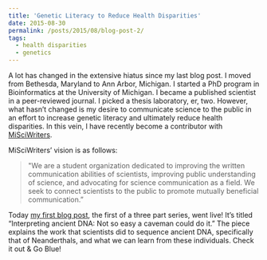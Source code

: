 ```yaml
---
title: 'Genetic Literacy to Reduce Health Disparities'
date: 2015-08-30
permalink: /posts/2015/08/blog-post-2/
tags:
  - health disparities
  - genetics
---
```


A lot has changed in the extensive hiatus since my last blog post. I moved from Bethesda, Maryland to Ann Arbor, Michigan. I started a PhD program in Bioinformatics at the University of Michigan. I became a published scientist in a peer-reviewed journal. I picked a thesis laboratory, er, two. However, what hasn’t changed is my desire to communicate science to the public in an effort to increase genetic literacy and ultimately reduce health disparities. In this vein, I have recently become a contributor with [MiSciWriters](https://misciwriters.com).

MiSciWriters’ vision is as follows:

> "We are a student organization dedicated to improving the written communication abilities of scientists, improving public understanding of science, and advocating for science communication as a field. We seek to connect scientists to the public to promote mutually beneficial communication.”

Today [my first blog post](https://misciwriters.com/2016/08/30/interpreting-ancient-dna-not-so-easy-a-caveman-could-do-it/), the first of a three part series, went live! It’s titled “Interpreting ancient DNA: Not so easy a caveman could do it.”  The piece explains the work that scientists did to sequence ancient DNA, specifically that of Neanderthals, and what we can learn from these individuals. Check it out & Go Blue!
